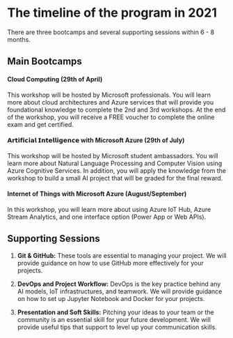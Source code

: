 # The timeline of the program in 2021

There are three bootcamps and several supporting sessions within 6 - 8 months.

## Main Bootcamps

#### Cloud Computing (29th of April)

This workshop will be hosted by Microsoft professionals. You will learn more about cloud architectures and Azure services that will provide you foundational knowledge to complete the 2nd and 3rd workshops. At the end of the workshop, you will receive a FREE voucher to complete the online exam and get certified.

#### 𝗔𝗿𝘁𝗶𝗳𝗶𝗰𝗶𝗮𝗹 𝗜𝗻𝘁𝗲𝗹𝗹𝗶𝗴𝗲𝗻𝗰𝗲 with Microsoft Azure (29th of July)

This workshop will be hosted by Microsoft student ambassadors. You will learn more about Natural Language Processing and Computer Vision using Azure Cognitive Services. In addition, you will apply the knowledge from the workshop to build a small AI project that will be graded for the final reward. 

#### Internet of Things with Microsoft Azure (August/September)

In this workshop, you will learn more about using Azure IoT Hub, Azure Stream Analytics, and one interface option (Power App or Web APIs).

## Supporting Sessions

1. __Git & GitHub:__ These tools are essential to managing your project. We will provide guidance on how to use GitHub more effectively for your projects.

2. __DevOps and Project Workflow:__ DevOps is the key practice behind any AI models, IoT infrastructures, and teamwork. We will provide guidance on how to set up Jupyter Notebook and Docker for your projects. 

3. __Presentation and Soft Skills:__ Pitching your ideas to your team or the community is an essential skill for your future development. We will provide useful tips that support to level up your communication skills.